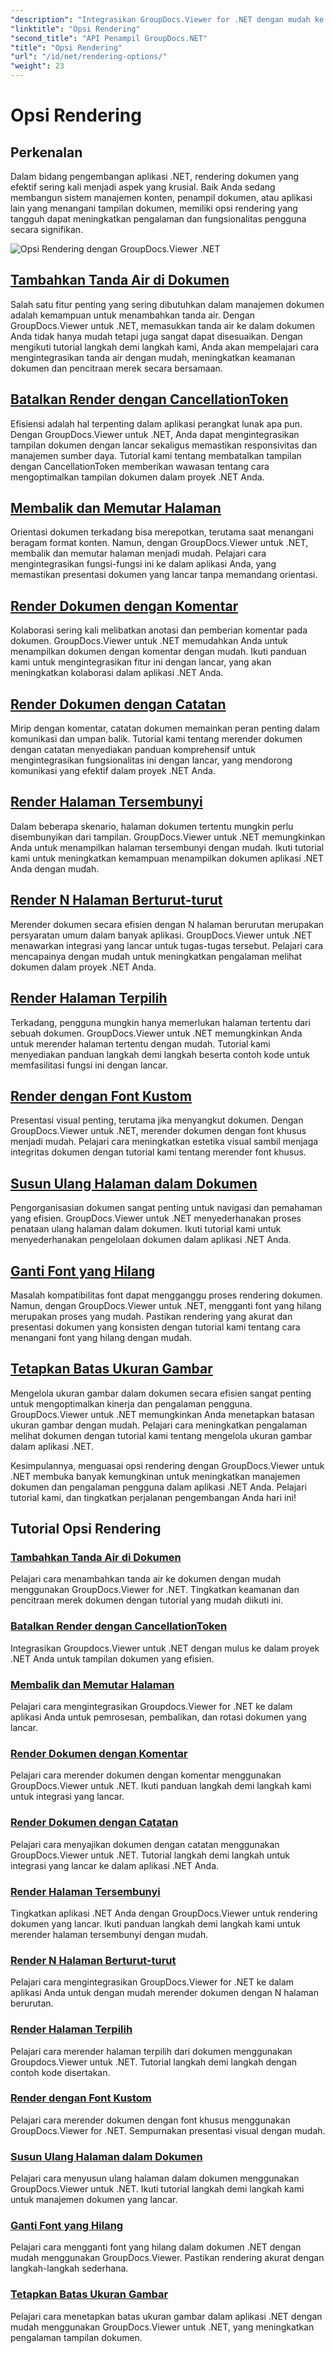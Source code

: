 ```yaml
---
"description": "Integrasikan GroupDocs.Viewer for .NET dengan mudah ke dalam aplikasi Anda dengan tutorial tentang opsi rendering, mulai dari menambahkan tanda air hingga menyesuaikan font."
"linktitle": "Opsi Rendering"
"second_title": "API Penampil GroupDocs.NET"
"title": "Opsi Rendering"
"url": "/id/net/rendering-options/"
"weight": 23
---
```


# Opsi Rendering


## Perkenalan

Dalam bidang pengembangan aplikasi .NET, rendering dokumen yang efektif sering kali menjadi aspek yang krusial. Baik Anda sedang membangun sistem manajemen konten, penampil dokumen, atau aplikasi lain yang menangani tampilan dokumen, memiliki opsi rendering yang tangguh dapat meningkatkan pengalaman dan fungsionalitas pengguna secara signifikan.

![Opsi Rendering dengan GroupDocs.Viewer .NET](/viewer/rendering-options/image.png)

## [Tambahkan Tanda Air di Dokumen](./add-watermark/)

Salah satu fitur penting yang sering dibutuhkan dalam manajemen dokumen adalah kemampuan untuk menambahkan tanda air. Dengan GroupDocs.Viewer untuk .NET, memasukkan tanda air ke dalam dokumen Anda tidak hanya mudah tetapi juga sangat dapat disesuaikan. Dengan mengikuti tutorial langkah demi langkah kami, Anda akan mempelajari cara mengintegrasikan tanda air dengan mudah, meningkatkan keamanan dokumen dan pencitraan merek secara bersamaan.

## [Batalkan Render dengan CancellationToken](./cancel-render-cancellation-token/)

Efisiensi adalah hal terpenting dalam aplikasi perangkat lunak apa pun. Dengan GroupDocs.Viewer untuk .NET, Anda dapat mengintegrasikan tampilan dokumen dengan lancar sekaligus memastikan responsivitas dan manajemen sumber daya. Tutorial kami tentang membatalkan tampilan dengan CancellationToken memberikan wawasan tentang cara mengoptimalkan tampilan dokumen dalam proyek .NET Anda.

## [Membalik dan Memutar Halaman](./flip-rotate-pages/)

Orientasi dokumen terkadang bisa merepotkan, terutama saat menangani beragam format konten. Namun, dengan GroupDocs.Viewer untuk .NET, membalik dan memutar halaman menjadi mudah. Pelajari cara mengintegrasikan fungsi-fungsi ini ke dalam aplikasi Anda, yang memastikan presentasi dokumen yang lancar tanpa memandang orientasi.

## [Render Dokumen dengan Komentar](./render-document-comments/)

Kolaborasi sering kali melibatkan anotasi dan pemberian komentar pada dokumen. GroupDocs.Viewer untuk .NET memudahkan Anda untuk menampilkan dokumen dengan komentar dengan mudah. Ikuti panduan kami untuk mengintegrasikan fitur ini dengan lancar, yang akan meningkatkan kolaborasi dalam aplikasi .NET Anda.

## [Render Dokumen dengan Catatan](./render-document-notes/)

Mirip dengan komentar, catatan dokumen memainkan peran penting dalam komunikasi dan umpan balik. Tutorial kami tentang merender dokumen dengan catatan menyediakan panduan komprehensif untuk mengintegrasikan fungsionalitas ini dengan lancar, yang mendorong komunikasi yang efektif dalam proyek .NET Anda.

## [Render Halaman Tersembunyi](./render-hidden-pages/)

Dalam beberapa skenario, halaman dokumen tertentu mungkin perlu disembunyikan dari tampilan. GroupDocs.Viewer untuk .NET memungkinkan Anda untuk menampilkan halaman tersembunyi dengan mudah. Ikuti tutorial kami untuk meningkatkan kemampuan menampilkan dokumen aplikasi .NET Anda dengan mudah.

## [Render N Halaman Berturut-turut](./render-n-consecutive-pages/)

Merender dokumen secara efisien dengan N halaman berurutan merupakan persyaratan umum dalam banyak aplikasi. GroupDocs.Viewer untuk .NET menawarkan integrasi yang lancar untuk tugas-tugas tersebut. Pelajari cara mencapainya dengan mudah untuk meningkatkan pengalaman melihat dokumen dalam proyek .NET Anda.

## [Render Halaman Terpilih](./render-selected-pages/)

Terkadang, pengguna mungkin hanya memerlukan halaman tertentu dari sebuah dokumen. GroupDocs.Viewer untuk .NET memungkinkan Anda untuk merender halaman tertentu dengan mudah. Tutorial kami menyediakan panduan langkah demi langkah beserta contoh kode untuk memfasilitasi fungsi ini dengan lancar.

## [Render dengan Font Kustom](./render-custom-fonts/)

Presentasi visual penting, terutama jika menyangkut dokumen. Dengan GroupDocs.Viewer untuk .NET, merender dokumen dengan font khusus menjadi mudah. Pelajari cara meningkatkan estetika visual sambil menjaga integritas dokumen dengan tutorial kami tentang merender font khusus.

## [Susun Ulang Halaman dalam Dokumen](./reorder-pages/)

Pengorganisasian dokumen sangat penting untuk navigasi dan pemahaman yang efisien. GroupDocs.Viewer untuk .NET menyederhanakan proses penataan ulang halaman dalam dokumen. Ikuti tutorial kami untuk menyederhanakan pengelolaan dokumen dalam aplikasi .NET Anda.

## [Ganti Font yang Hilang](./replace-missing-font/)

Masalah kompatibilitas font dapat mengganggu proses rendering dokumen. Namun, dengan GroupDocs.Viewer untuk .NET, mengganti font yang hilang merupakan proses yang mudah. Pastikan rendering yang akurat dan presentasi dokumen yang konsisten dengan tutorial kami tentang cara menangani font yang hilang dengan mudah.

## [Tetapkan Batas Ukuran Gambar](./set-image-size-limits/)

Mengelola ukuran gambar dalam dokumen secara efisien sangat penting untuk mengoptimalkan kinerja dan pengalaman pengguna. GroupDocs.Viewer untuk .NET memungkinkan Anda menetapkan batasan ukuran gambar dengan mudah. Pelajari cara meningkatkan pengalaman melihat dokumen dengan tutorial kami tentang mengelola ukuran gambar dalam aplikasi .NET.

Kesimpulannya, menguasai opsi rendering dengan GroupDocs.Viewer untuk .NET membuka banyak kemungkinan untuk meningkatkan manajemen dokumen dan pengalaman pengguna dalam aplikasi .NET Anda. Pelajari tutorial kami, dan tingkatkan perjalanan pengembangan Anda hari ini!
## Tutorial Opsi Rendering
### [Tambahkan Tanda Air di Dokumen](./add-watermark/)
Pelajari cara menambahkan tanda air ke dokumen dengan mudah menggunakan GroupDocs.Viewer for .NET. Tingkatkan keamanan dan pencitraan merek dokumen dengan tutorial yang mudah diikuti ini.
### [Batalkan Render dengan CancellationToken](./cancel-render-cancellation-token/)
Integrasikan Groupdocs.Viewer untuk .NET dengan mulus ke dalam proyek .NET Anda untuk tampilan dokumen yang efisien.
### [Membalik dan Memutar Halaman](./flip-rotate-pages/)
Pelajari cara mengintegrasikan Groupdocs.Viewer for .NET ke dalam aplikasi Anda untuk pemrosesan, pembalikan, dan rotasi dokumen yang lancar.
### [Render Dokumen dengan Komentar](./render-document-comments/)
Pelajari cara merender dokumen dengan komentar menggunakan GroupDocs.Viewer untuk .NET. Ikuti panduan langkah demi langkah kami untuk integrasi yang lancar.
### [Render Dokumen dengan Catatan](./render-document-notes/)
Pelajari cara menyajikan dokumen dengan catatan menggunakan GroupDocs.Viewer untuk .NET. Tutorial langkah demi langkah untuk integrasi yang lancar ke dalam aplikasi .NET Anda.
### [Render Halaman Tersembunyi](./render-hidden-pages/)
Tingkatkan aplikasi .NET Anda dengan GroupDocs.Viewer untuk rendering dokumen yang lancar. Ikuti panduan langkah demi langkah kami untuk merender halaman tersembunyi dengan mudah.
### [Render N Halaman Berturut-turut](./render-n-consecutive-pages/)
Pelajari cara mengintegrasikan GroupDocs.Viewer for .NET ke dalam aplikasi Anda untuk dengan mudah merender dokumen dengan N halaman berurutan.
### [Render Halaman Terpilih](./render-selected-pages/)
Pelajari cara merender halaman terpilih dari dokumen menggunakan Groupdocs.Viewer untuk .NET. Tutorial langkah demi langkah dengan contoh kode disertakan.
### [Render dengan Font Kustom](./render-custom-fonts/)
Pelajari cara merender dokumen dengan font khusus menggunakan GroupDocs.Viewer for .NET. Sempurnakan presentasi visual dengan mudah.
### [Susun Ulang Halaman dalam Dokumen](./reorder-pages/)
Pelajari cara menyusun ulang halaman dalam dokumen menggunakan GroupDocs.Viewer untuk .NET. Ikuti tutorial langkah demi langkah kami untuk manajemen dokumen yang lancar.
### [Ganti Font yang Hilang](./replace-missing-font/)
Pelajari cara mengganti font yang hilang dalam dokumen .NET dengan mudah menggunakan GroupDocs.Viewer. Pastikan rendering akurat dengan langkah-langkah sederhana.
### [Tetapkan Batas Ukuran Gambar](./set-image-size-limits/)
Pelajari cara menetapkan batas ukuran gambar dalam aplikasi .NET dengan mudah menggunakan GroupDocs.Viewer untuk .NET, yang meningkatkan pengalaman tampilan dokumen.